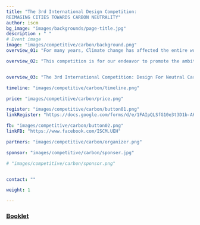 ```yaml
---
title: "The 3rd International Design Competition: 
REIMAGING CITIES TOWARDS CARBON NEUTRALITY"
author: iscm
bg_image: "images/backgrounds/page-title.jpg"
description : " "
# Event image
image: "images/competitive/carbon/background.png"
overview_01: "For many years, Climate change has affected the entire world, with many negative outcomes such as the high appearance rate of extreme weather conditions, the rapidly rising sea levels, ocean acidification and loss of biodiversity. An action that is said to be efficient to minimize this negative phenomenon is to limit global warming to only 1.5 degrees Celsius - a threshold the Intergovernmental Panel for Climate Change (IPCC) suggests is safe - by the target to be carbon neutrality by mid-21st century."

overview_02: "This competition is for our endeavor to promote the ambition of turning the world towards a neutral carbon future in the architectural and urban related perspective through encouraging the participants to propose an alternative method to achieve sustainable urban initiatives. In order to accomplish this, competitors are asked to explore the possibilities of urban intervention housing, urban space, and technology implementation that can lead to positive carbon changes on a larger scale. Participants are free to either extend these existing and transform them or propose a new design on a selected site."


overview_03: "The 3rd International Competition: Design For Neutral Carbon Future - launched by UEH University and People’s Committee of Vung Tau City in partnership with many co-organizers (Handong Global University, Politecnico di Milano, Trieste University, University of Melbourne, University of Seoul, Citilinks, UNICITI, OMGEVING, Thammasat University, Ku Leuven University, The Boston Architectural College, Dayananda Sagar College of Architecture, ASPECT Studio, Lee Kuan Yew Centre for Innovative Cities). The 2023 competition is sponsored by National Housing Organization and Handong Engineering & Construction."

timeline: "images/competitive/carbon/timeline.png"

price: "images/competitive/carbon/price.png"

register: "images/competitive/carbon/button01.png"
linkRegister: "https://docs.google.com/forms/d/e/1FAIpQLSfG10e3t3D1b-AHRcVwfcbESo2WCi4G6WfJoHJIwjWbd_tVmg/viewform"

fb: "images/competitive/carbon/button02.png"
linkFB: "https://www.facebook.com/ISCM.UEH"

partners: "images/competitive/carbon/organizer.png"

sponsor: "images/competitive/carbon/sponser.jpg"

# "images/competitive/carbon/sponsor.png"


contact: "" 

weight: 1

---
```



### [Booklet](https://drive.google.com/file/d/1tepmI59FPfrtMU9kdStOSLMqhlk7NHkX/view?usp=sharing)

